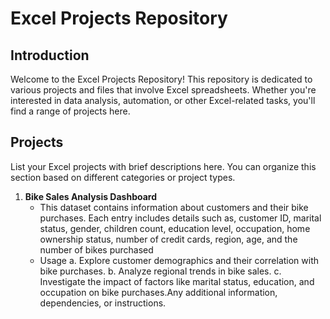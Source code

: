 # Excel Projects Repository

## Introduction
Welcome to the Excel Projects Repository!
This repository is dedicated to various projects and files that involve Excel spreadsheets. Whether you're interested in data analysis, automation, or other Excel-related tasks, you'll find a range of projects here.

## Projects

List your Excel projects with brief descriptions here. You can organize this section based on different categories or project types.

1. **Bike Sales Analysis Dashboard**
   - This dataset contains information about customers and their bike purchases. Each entry includes details such as, customer ID, marital status, gender, children count, education level, occupation, home ownership status, number of credit cards, region, age, and the number of bikes purchased
   - Usage
       a. Explore customer demographics and their correlation with bike purchases.
       b. Analyze regional trends in bike sales.
       c. Investigate the impact of factors like marital status, education, and occupation on bike purchases.Any additional information, dependencies, or instructions.

